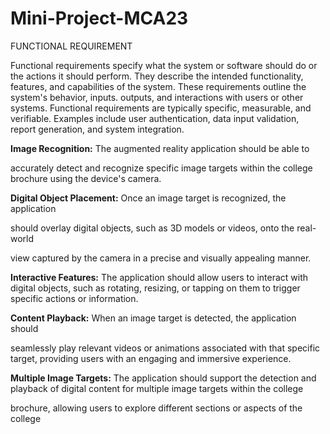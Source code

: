 # Mini-Project-MCA23

FUNCTIONAL REQUIREMENT
<p>
Functional requirements specify what the system or software should do or the actions it should perform. They describe the intended functionality, features, and capabilities of the system. These requirements outline the system's behavior, inputs. outputs, and interactions with users or other systems. Functional requirements are typically specific, measurable, and verifiable. Examples include user authentication, data input validation, report generation, and system integration.
</p>
<p>
<b> Image Recognition:</b> The augmented reality application should be able to

accurately detect and recognize specific image targets within the college brochure using the device's camera. 
</p>

<p>
<b>Digital Object Placement:</b> Once an image target is recognized, the application

should overlay digital objects, such as 3D models or videos, onto the real-world

view captured by the camera in a precise and visually appealing manner.
</p>
<p>

<b> Interactive Features:</b> The application should allow users to interact with digital objects, such as rotating, resizing, or tapping on them to trigger specific actions or information. 
</p>
<p>
<b>Content Playback:</b> When an image target is detected, the application should

seamlessly play relevant videos or animations associated with that specific target, providing users with an engaging and immersive experience.
</p>
<p>
<b>Multiple Image Targets:</b> The application should support the detection and playback of digital content for multiple image targets within the college

brochure, allowing users to explore different sections or aspects of the college
</p>
